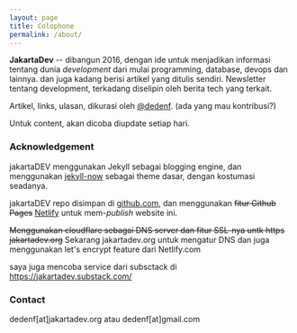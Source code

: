 ```yaml
---
layout: page
title: Colophone
permalink: /about/
---
```


**JakartaDev** -- dibangun 2016, dengan ide untuk menjadikan informasi tentang dunia *development* dari mulai programming, database, devops dan lainnya. dan juga kadang berisi artikel yang ditulis sendiri. 
Newsletter tentang development, terkadang diselipin oleh berita tech yang terkait.

Artikel, links, ulasan, dikurasi oleh [@dedenf](https://twitter.com/dedenf). (ada yang mau kontribusi?)

Untuk content, akan dicoba diupdate setiap hari.

### Acknowledgement
jakartaDEV menggunakan Jekyll sebagai blogging engine, dan menggunakan [jekyll-now](https://github.com/barryclark/jekyll-now) sebagai theme dasar, dengan kostumasi seadanya.

jakartaDEV repo disimpan di [github.com](https://http://github.com/jakartadev/jakartadev.github.io), dan menggunakan ~~fitur Github Pages~~ [Netlify](https://netlify.com) untuk mem-*publish* website ini.

~~Menggunakan cloudflare sebagai DNS server dan fitur SSL-nya untk https jakartadev.org~~
Sekarang jakartadev.org untuk mengatur DNS dan juga menggunakan let's encrypt feature dari Netlify.com

saya juga mencoba service dari subsctack di https://jakartadev.substack.com/

### Contact 

dedenf[at]jakartadev.org atau dedenf[at]gmail.com